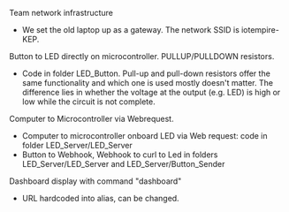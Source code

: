Team network infrastructure
  * We set the old laptop up as a gateway. The network SSID is iotempire-KEP.

Button to LED directly on microcontroller. PULLUP/PULLDOWN resistors.
  * Code in folder LED_Button. Pull-up and pull-down resistors offer the same functionality and which one is used mostly doesn't matter. The difference lies in whether the voltage at the output (e.g. LED) is high or low while the circuit is not complete.

Computer to Microcontroller via Webrequest.
 * Computer to microcontroller onboard LED via Web request: code in folder LED_Server/LED_Server
 * Button to Webhook, Webhook to curl to Led in folders LED_Server/LED_Server and LED_Server/Button_Sender

Dashboard display with command "dashboard"
* URL hardcoded into alias, can be changed.
